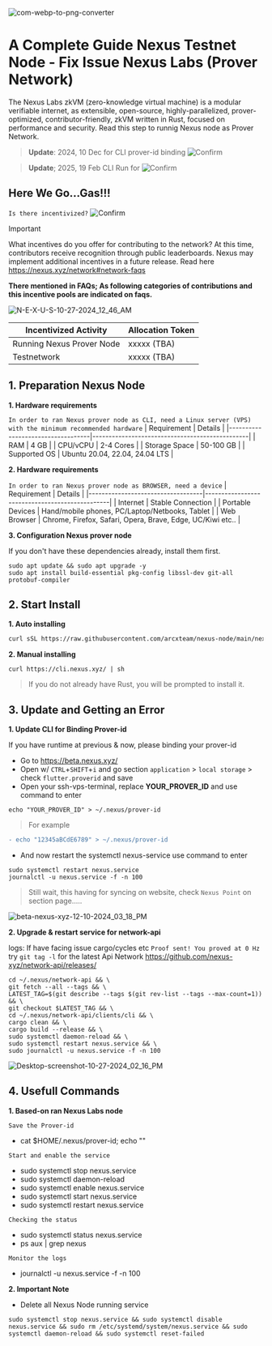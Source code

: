![com-webp-to-png-converter](https://github.com/user-attachments/assets/0fb7877d-8638-49a3-8a3f-670f9de617d9)

# A Complete Guide Nexus Testnet Node - Fix Issue Nexus Labs (Prover Network)

The Nexus Labs zkVM (zero-knowledge virtual machine) is a modular verifiable internet, as extensible, open-source, highly-parallelized, prover-optimized, contributor-friendly, zkVM written in Rust, focused on performance and security. Read this step to runnig Nexus node as Prover Network.

> **Update**: 2024, 10 Dec for CLI prover-id binding ![Confirm](https://img.shields.io/badge/Testnet_1-END_-red)

> **Update**; 2025, 19 Feb CLI Run for ![Confirm](https://img.shields.io/badge/Testnet_2-ONGOING_-brightgreen)

## Here We Go...Gas!!!
`Is there incentivized?` ![Confirm](https://img.shields.io/badge/Confirm-yes-brightgreen)

> [!IMPORTANT]
> What incentives do you offer for contributing to the network? At this time, contributors receive recognition through public leaderboards. Nexus may implement additional incentives in a future release. Read here https://nexus.xyz/network#network-faqs

**There mentioned in FAQs; As following categories of contributions and this incentive pools are indicated on faqs.**

![N-E-X-U-S-10-27-2024_12_46_AM](https://github.com/user-attachments/assets/8f195829-249f-4528-862d-e94bcb55d4df)

| Incentivized Activity             | Allocation Token |
|-----------------------------------|---------------|
| Running Nexus Prover Node         | xxxxx (TBA) |
| Testnetwork                       | xxxxx (TBA) |

## 1. Preparation Nexus Node
**1. Hardware requirements** 

`In order to ran Nexus prover node as CLI, need a Linux server (VPS) with the minimum recommended hardware`
| Requirement                      | Details                                          |
|-----------------------------------|------------------------------------------------|
| RAM                               | 4 GB                                            |
| CPU/vCPU                          | 2-4 Cores                                        |
| Storage Space                     | 50-100 GB                                      |
| Supported OS                      | Ubuntu 20.04, 22.04, 24.04 LTS                 |

**2. Hardware requirements**

`In order to ran Nexus prover node as BROWSER, need a device`
| Requirement                      | Details                                         |
|-----------------------------------|------------------------------------------------|
| Internet                          | Stable Connection                            |
| Portable Devices                  | Hand/mobile phones, PC/Laptop/Netbooks, Tablet | 
| Web Browser                       | Chrome, Firefox, Safari, Opera, Brave, Edge, UC/Kiwi etc.. |

**3. Configuration Nexus prover node**

If you don't have these dependencies already, install them first.

```
sudo apt update && sudo apt upgrade -y 
sudo apt install build-essential pkg-config libssl-dev git-all protobuf-compiler
```
## 2. Start Install

**1. Auto installing**

```bash
curl sSL https://raw.githubusercontent.com/arcxteam/nexus-node/main/nexus.sh | bash
```

**2. Manual installing**

```
curl https://cli.nexus.xyz/ | sh
```

> If you do not already have Rust, you will be prompted to install it.

## 3. Update and Getting an Error

**1. Update CLI for Binding Prover-id**

If you have runtime at previous & now, please binding your prover-id

- Go to https://beta.nexus.xyz/
- Open w/ `CTRL`+`SHIFT`+`i` and go section `application` > `local storage` > check `flutter.proverid` and save
- Open your ssh-vps-terminal, replace **YOUR_PROVER_ID** and use command to enter
```
echo "YOUR_PROVER_ID" > ~/.nexus/prover-id
```
> For example
```diff
- echo "12345aBCdE6789" > ~/.nexus/prover-id
```
- And now restart the systemctl nexus-service use command to enter

```
sudo systemctl restart nexus.service
journalctl -u nexus.service -f -n 100
```
> Still wait, this having for syncing on website, check `Nexus Point` on section page.....

![beta-nexus-xyz-12-10-2024_03_18_PM](https://github.com/user-attachments/assets/ed331dd9-3863-43d0-9e3a-aa5be82146c8)

**2. Upgrade & restart service for network-api**

logs: If have facing issue cargo/cycles etc `Proof sent! You proved at 0 Hz` try `git tag -l` for the latest Api Network https://github.com/nexus-xyz/network-api/releases/

```
cd ~/.nexus/network-api && \
git fetch --all --tags && \
LATEST_TAG=$(git describe --tags $(git rev-list --tags --max-count=1)) && \
git checkout $LATEST_TAG && \
cd ~/.nexus/network-api/clients/cli && \
cargo clean && \
cargo build --release && \
sudo systemctl daemon-reload && \
sudo systemctl restart nexus.service && \
sudo journalctl -u nexus.service -f -n 100
```

![Desktop-screenshot-10-27-2024_02_16_PM](https://github.com/user-attachments/assets/d79d1b01-07d0-4589-8e2f-a36349ef986a)

## 4. Usefull Commands

**1. Based-on ran Nexus Labs node**

`Save the Prover-id`

- cat $HOME/.nexus/prover-id; echo ""

`Start and enable the service`

- sudo systemctl stop nexus.service
- sudo systemctl daemon-reload
- sudo systemctl enable nexus.service
- sudo systemctl start nexus.service
- sudo systemctl restart nexus.service

`Checking the status`

- sudo systemctl status nexus.service
- ps aux | grep nexus

`Monitor the logs`

- journalctl -u nexus.service -f -n 100

**2. Important Note** 

- Delete all Nexus Node running service

```
sudo systemctl stop nexus.service && sudo systemctl disable nexus.service && sudo rm /etc/systemd/system/nexus.service && sudo systemctl daemon-reload && sudo systemctl reset-failed
```
